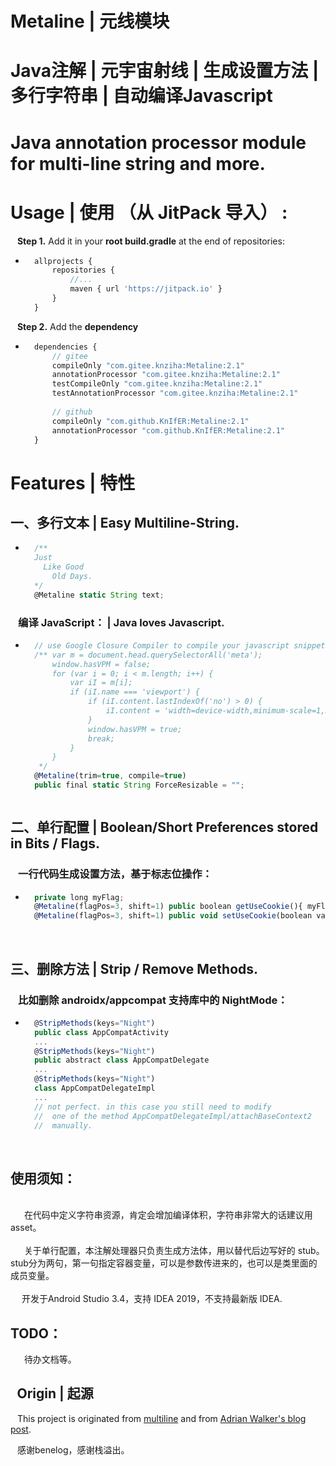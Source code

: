 Metaline | 元线模块 
=========
# Java注解 | 元宇宙射线 | 生成设置方法 | 多行字符串 | 自动编译Javascript

# Java annotation processor module for multi-line string and more.

# Usage | 使用 （从 JitPack 导入） : 

&ensp;
**Step 1.**  Add it in your **root build.gradle** at the end of repositories:

- ```js
	allprojects {
		repositories {
			//...
			maven { url 'https://jitpack.io' }
		}
	}  


&ensp; **Step 2.** Add the **dependency**

- ```js
	dependencies {
		// gitee
		compileOnly "com.gitee.knziha:Metaline:2.1"
		annotationProcessor "com.gitee.knziha:Metaline:2.1"
		testCompileOnly "com.gitee.knziha:Metaline:2.1"
		testAnnotationProcessor "com.gitee.knziha:Metaline:2.1"
		
		// github
		compileOnly "com.github.KnIfER:Metaline:2.1"
		annotationProcessor "com.github.KnIfER:Metaline:2.1"
	}


# Features | 特性

## 一、多行文本 | Easy Multiline-String.

- ```js
	/**
	Just
	  Like Good 
		Old Days.
 	*/
	@Metaline static String text;
### &ensp; 编译 JavaScript： | Java loves Javascript.
- ```js
	// use Google Closure Compiler to compile your javascript snippets
	/** var m = document.head.querySelectorAll('meta');
		window.hasVPM = false;
		for (var i = 0; i < m.length; i++) {
			var iI = m[i];
			if (iI.name === 'viewport') {
				if (iI.content.lastIndexOf('no') > 0) {
					iI.content = 'width=device-width,minimum-scale=1,maximum-scale=5.0,user-scalable=yes';
				}
				window.hasVPM = true;
				break;
			}
		}
	 */
	@Metaline(trim=true, compile=true)
	public final static String ForceResizable = "";



## 二、单行配置 | Boolean/Short Preferences stored in Bits / Flags.
### &ensp; 一行代码生成设置方法，基于标志位操作：
- ```js
	private long myFlag;
	@Metaline(flagPos=3, shift=1) public boolean getUseCookie(){ myFlag=myFlag; throw new RuntimeException(); } 
	@Metaline(flagPos=3, shift=1) public void setUseCookie(boolean value){ myFlag=myFlag; throw new RuntimeException(); } 


<br>

## 三、删除方法 | Strip / Remove Methods.
### &ensp; 比如删除 androidx/appcompat 支持库中的 NightMode：
- ```js
	@StripMethods(keys="Night")
	public class AppCompatActivity
	...
	@StripMethods(keys="Night")
	public abstract class AppCompatDelegate
	...
	@StripMethods(keys="Night")
	class AppCompatDelegateImpl 
	...
	// not perfect. in this case you still need to modify 
	//  one of the method AppCompatDelegateImpl/attachBaseContext2
	//  manually.


<br>


## 使用须知：  
<br>
&ensp; &ensp; 在代码中定义字符串资源，肯定会增加编译体积，字符串非常大的话建议用asset。  
<br>
<br>
&ensp; &ensp; 关于单行配置，本注解处理器只负责生成方法体，用以替代后边写好的 stub。stub分为两句，第一句指定容器变量，可以是参数传进来的，也可以是类里面的成员变量。
<br>
<br>
&ensp; &ensp;开发于Android Studio 3.4，支持 IDEA 2019，不支持最新版 IDEA.


## TODO： 
&ensp; &ensp; 待办文档等。
 

## &ensp;Origin | 起源

&ensp; This project is originated from [multiline](https://github.com/benelog/multiline) and from [Adrian Walker's blog post](http://www.adrianwalker.org/2011/12/java-multiline-string.html).

&ensp; 感谢benelog，感谢栈溢出。

